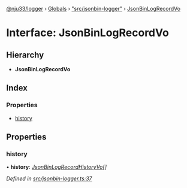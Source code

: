 [@nju33/logger](../README.md) › [Globals](../globals.md) › ["src/jsonbin-logger"](../modules/_src_jsonbin_logger_.md) › [JsonBinLogRecordVo](_src_jsonbin_logger_.jsonbinlogrecordvo.md)

# Interface: JsonBinLogRecordVo

## Hierarchy

* **JsonBinLogRecordVo**

## Index

### Properties

* [history](_src_jsonbin_logger_.jsonbinlogrecordvo.md#history)

## Properties

###  history

• **history**: *[JsonBinLogRecordHistoryVo](../modules/_src_jsonbin_logger_.md#jsonbinlogrecordhistoryvo)[]*

*Defined in [src/jsonbin-logger.ts:37](https://github.com/nju33/logger/blob/4563674/src/jsonbin-logger.ts#L37)*
